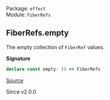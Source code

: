 Package: `effect`<br />
Module: `FiberRefs`<br />

## FiberRefs.empty

The empty collection of `FiberRef` values.

**Signature**

```ts
declare const empty: () => FiberRefs
```

[Source](https://github.com/Effect-TS/effect/tree/main/packages/effect/src/FiberRefs.ts#L204)

Since v2.0.0